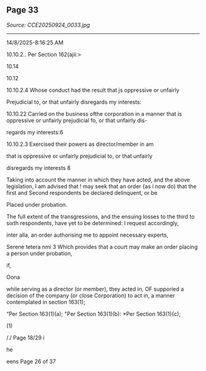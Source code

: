 ## Page 33

*Source: CCE20250924_0033.jpg*

---

14/8/2025-8:16:25 AM

10.10.2.. Per Section 162(ajii:>

10.14

10.12

10.10.2.4 Whose conduct had the result that js oppressive or unfairly

Prejudicial to, or that unfairly disregards my interests:

10.10.22 Carried on the business ofthe corporation in a manner that
is oppressive or unfairly prejudicial fo, or that unfairly dis-

regards my interests:6

10.10.2.3 Exercised their powers as director/member in am

that is oppressive or unfairly prejudicial to, or that unfairly

disregards my interests 8

Taking into account the manner in which they have acted, and the
above legislation, I am advised that ! may seek that an order {as i now
do) that the first and Second respondents be declared delinquent, or be

Placed under probation.

The full extent of the transgressions, and the ensuing losses to the third
to sixth respondents, have yet to be determined: I request accordingly,

inter alla, an order authorising me to appoint necessary experts,

Serene tetera nmi
3 Which provides that a court may make an order placing a person under probation,

if,

Oona

while serving as a director (or member), they acted in, OF supporied a decision
of the company (or close Corporation) to act in, a manner contemplated in section
163(1);

“Per Section 163(1)(a);
"Per Section 163(1)(b):
*Per Section 163(1){c);

(1)

/./ Page 18/29
i

he

eens Page 26 of 37